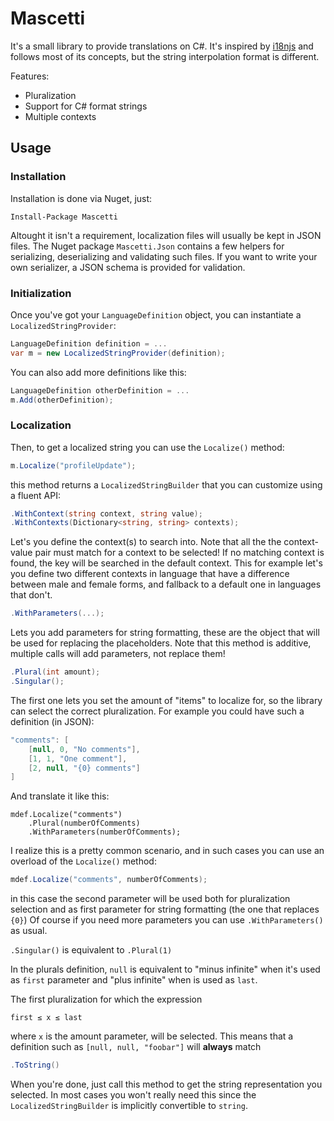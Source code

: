 # Mascetti

It's a small library to provide translations on C#. It's inspired by 
[i18njs](http://i18njs.com/) and follows most of its concepts, but the string
interpolation format is different.

Features:

- Pluralization
- Support for C# format strings
- Multiple contexts

## Usage 

### Installation
Installation is done via Nuget, just: 
```
Install-Package Mascetti
```

Altought it isn't a requirement, localization files will usually be kept in JSON files. 
The Nuget package `Mascetti.Json` contains a few helpers for serializing, 
deserializing and validating such files. If you want to write your own 
serializer, a JSON schema is provided for validation.

### Initialization
Once you've got your `LanguageDefinition` object, you can instantiate a 
`LocalizedStringProvider`:
```C#
LanguageDefinition definition = ...
var m = new LocalizedStringProvider(definition);
```

You can also add more definitions like this:
```C#
LanguageDefinition otherDefinition = ...
m.Add(otherDefinition);
```

### Localization
Then, to get a localized string you can use the `Localize()` method:

```C#
m.Localize("profileUpdate");
```

this method returns a `LocalizedStringBuilder` that you can customize using a 
fluent API:

```C#
.WithContext(string context, string value);
.WithContexts(Dictionary<string, string> contexts);
```
Let's you define the context(s) to search into. Note that all the the 
context-value pair must match for a context to be selected!
If no matching context is found, the key will be searched in the default 
context. This for example let's you define two different contexts in
language that have a difference between male and female forms, and fallback to
a default one in languages that don't.

```C#
.WithParameters(...);
```
Lets you add parameters for string formatting, these are the object that will 
be used for replacing the placeholders. Note that this method is additive,
multiple calls will add parameters, not replace them! 

```C#
.Plural(int amount);
.Singular();
```
The first one lets you set the amount of "items" to localize for, so the
library can select the correct pluralization. For example you could have such a
definition (in JSON):
```C#
"comments": [
    [null, 0, "No comments"],
    [1, 1, "One comment"],
    [2, null, "{0} comments"]
]
```
And translate it like this:
```
mdef.Localize("comments")
    .Plural(numberOfComments)
    .WithParameters(numberOfComments);
```

I realize this is a pretty common scenario, and in such cases you can use
an overload of the `Localize()` method:
```C#
mdef.Localize("comments", numberOfComments);
```
in this case the second parameter will be used both for pluralization selection
and as first parameter for string formatting (the one that replaces `{0}`)
Of course if you need more parameters you can use `.WithParameters()` as usual.

`.Singular()` is equivalent to `.Plural(1)`

In the plurals definition, `null` is equivalent to "minus infinite" when it's 
used as `first` parameter and "plus infinite" when is used as `last`.

The first pluralization for which the expression
```
first ≤ x ≤ last
``` 
where `x` is the amount parameter, will be selected. This means that a 
definition such as `[null, null, "foobar"]` will **always** match

```C#
.ToString()
```
When you're done, just call this method to get the string representation you
selected. In most cases you won't really need this since the 
`LocalizedStringBuilder` is implicitly convertible to `string`.
